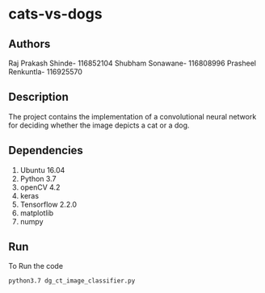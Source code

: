 # cats-vs-dogs

## Authors
Raj Prakash Shinde- 116852104
Shubham Sonawane- 116808996
Prasheel Renkuntla- 116925570

## Description
The project contains the implementation of a convolutional neural network for deciding whether the image depicts a cat or a dog. 

## Dependencies
1. Ubuntu 16.04
2. Python 3.7
3. openCV 4.2
4. keras
5. Tensorflow 2.2.0
6. matplotlib
7. numpy

  
## Run

 To Run the code
```
python3.7 dg_ct_image_classifier.py
```



